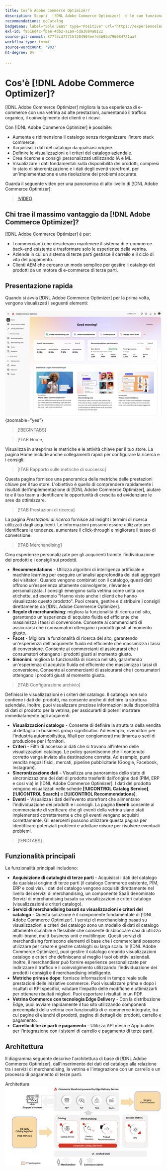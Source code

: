 ```yaml
---
title: Cos’è Adobe Commerce Optimizer?
description: Scopri  [!DNL Adobe Commerce Optimizer]  e le sue funzionalità chiave.
recommendations: noCatalog
badgeSaas: label="Solo SaaS" type="Positive" url="https://experienceleague.adobe.com/it/docs/commerce/user-guides/product-solutions" tooltip="Applicabile solo ai progetti Adobe Commerce as a Cloud Service e Adobe Commerce Optimizer (infrastruttura SaaS gestita da Adobe)."
exl-id: f9516d4c-fbae-4db2-a1a9-cda3684a8122
source-git-commit: 877f3c377715f204904eefe3b93d796084721aa7
workflow-type: tm+mt
source-wordcount: '903'
ht-degree: 0%

---
```


# Cos&#39;è [!DNL Adobe Commerce Optimizer]?

[!DNL Adobe Commerce Optimizer] migliora la tua esperienza di e-commerce con una vetrina ad alte prestazioni, aumentando il traffico organico, il coinvolgimento dei clienti e i ricavi.

Con [!DNL Adobe Commerce Optimizer] è possibile:

- Aumenta e ridimensiona il catalogo senza riorganizzare l’intero stack commerce.
- Acquisisci i dati del catalogo da qualsiasi origine.
- Definire le visualizzazioni e i criteri del catalogo aziendale.
- Crea ricerche e consigli personalizzati utilizzando IA e ML.
- Visualizzare i dati fondamentali sulla disponibilità dei prodotti, compresi lo stato di sincronizzazione e i dati degli eventi storefront, per un&#39;implementazione e una risoluzione dei problemi accurate.

Guarda il seguente video per una panoramica di alto livello di [!DNL Adobe Commerce Optimizer]:

>[!VIDEO](https://video.tv.adobe.com/v/3450226)

## Chi trae il massimo vantaggio da [!DNL Adobe Commerce Optimizer]?

[!DNL Adobe Commerce Optimizer] è per:

- I commercianti che desiderano mantenere il sistema di e-commerce back-end esistente e trasformare solo le esperienze della vetrina.
- Aziende in cui un sistema di terze parti gestisce il carrello e il ciclo di vita del pagamento.
- Clienti AEM che cercano un modo semplice per gestire il catalogo dei prodotti da un motore di e-commerce di terze parti.

## Presentazione rapida

Quando si avvia [!DNL Adobe Commerce Optimizer] per la prima volta, vengono visualizzati i seguenti elementi:

![[!DNL Adobe Commerce Optimizer] UI](./assets/user-interface.png){zoomable="yes"}

>[!BEGINTABS]

>[!TAB Home]

Visualizza in anteprima le metriche e le attività chiave per il tuo store. La pagina Home include anche collegamenti rapidi per configurare la ricerca e i consigli.

>[!TAB Rapporto sulle metriche di successo]

Questa pagina fornisce una panoramica delle metriche delle prestazioni chiave per il tuo store. L&#39;obiettivo è quello di comprendere rapidamente i risultati dell&#39;implementazione di [!DNL Adobe Commerce Optimizer], aiutare te e il tuo team a identificare le opportunità di crescita ed evidenziare le aree da ottimizzare.

>[!TAB Prestazioni di ricerca]

La pagina *Prestazioni di ricerca* fornisce ad insight i termini di ricerca utilizzati dagli acquirenti. Le informazioni possono essere utilizzate per identificare le tendenze, aumentare il click-through e migliorare il tasso di conversione.

>[!TAB Merchandising]

Crea esperienze personalizzate per gli acquirenti tramite l’individuazione dei prodotti e i consigli sui prodotti.

- **Recommendations** - Utilizza algoritmi di intelligenza artificiale e machine learning per eseguire un&#39;analisi approfondita dei dati aggregati dei visitatori. Quando vengono combinati con il catalogo, questi dati offrono un’esperienza altamente coinvolgente, rilevante e personalizzata. I consigli emergono sulla vetrina come unità con etichette, ad esempio &quot;Hanno visto anche i clienti che hanno visualizzato questo prodotto&quot;. Puoi creare, gestire e distribuire i consigli direttamente da [!DNL Adobe Commerce Optimizer].
- **Regole di merchandising**: migliora la funzionalità di ricerca nel sito, garantendo un&#39;esperienza di acquisto fluida ed efficiente che massimizza i tassi di conversione. Consente ai commercianti di assicurarsi che i consumatori ottengano i prodotti giusti al momento giusto.
- **Facet** - Migliora la funzionalità di ricerca del sito, garantendo un&#39;esperienza dell&#39;acquirente fluida ed efficiente che massimizza i tassi di conversione. Consente ai commercianti di assicurarsi che i consumatori ottengano i prodotti giusti al momento giusto.
- **Sinonimi**: migliora la funzionalità di ricerca nel sito, garantendo un&#39;esperienza di acquisto fluida ed efficiente che massimizza i tassi di conversione. Consente ai commercianti di assicurarsi che i consumatori ottengano i prodotti giusti al momento giusto.

>[!TAB Configurazione archivio]

Definisci le visualizzazioni e i criteri del catalogo. Il catalogo non solo contiene i dati dei prodotti, ma consente anche di definire la struttura aziendale. Inoltre, puoi visualizzare preziose informazioni sulla disponibilità di dati di prodotto per la vetrina, per assicurarti di poterli mostrare immediatamente agli acquirenti.

- **Visualizzazioni catalogo** - Consente di definire la struttura della vendita al dettaglio in business group significativi. Ad esempio, rivenditori per l&#39;industria automobilistica, filiali per conglomerati multimarca o sedi di produzione per i fornitori.
- **Criteri** - Filtri di accesso ai dati che si trovano all&#39;interno delle visualizzazioni catalogo. Le policy garantiscono che il contenuto corretto venga inviato alla destinazione corretta. Ad esempio, punti vendita negozi fisici, mercati, pipeline pubblicitarie (Google, Facebook, Instagram).
- **Sincronizzazione dati** - Visualizza una panoramica dello stato di sincronizzazione dei dati di prodotto trasferiti dall&#39;origine dati (PIM, ERP e così via) in [!DNL Adobe Commerce Optimizer]. I dati del prodotto vengono visualizzati nelle schede **[!UICONTROL Catalog Service]**, **[!UICONTROL Search]** e **[!UICONTROL Recommendations]**.
- **Eventi** - Visualizza i dati dell&#39;evento storefront che alimentano l&#39;individuazione dei prodotti e i consigli. La pagina **Eventi** consente al commerciante di verificare che gli eventi della vetrina siano stati implementati correttamente e che gli eventi vengano acquisiti correttamente. Gli esercenti possono utilizzare questa pagina per identificare potenziali problemi e adottare misure per risolvere eventuali problemi.

>[!ENDTABS]

## Funzionalità principali

Le funzionalità principali includono:

- **Acquisizione di cataloghi di terze parti** - Acquisisci i dati del catalogo da qualsiasi origine di terze parti (il catalogo Commerce esistente, PIM, ERP e così via). I dati del catalogo vengono acquisiti direttamente nel livello dei servizi di merchandising, un componente SaaS denominato Servizi di merchandising basato su visualizzazioni e criteri catalogo (visualizzazioni e criteri catalogo).
- **Servizi di merchandising basati su visualizzazioni e criteri del catalogo** - Questa soluzione è il componente fondamentale di [!DNL Adobe Commerce Optimizer]. I servizi di merchandising basati su visualizzazioni e criteri del catalogo sono un modello di dati di catalogo altamente scalabile e flessibile che consente di sbloccare casi di utilizzo multi-brand, multi-business unit e multilingue. Questi servizi di merchandising forniscono elementi di base che i commercianti possono utilizzare per creare e gestire cataloghi su larga scala. In [!DNL Adobe Commerce Optimizer], puoi gestire il catalogo creando visualizzazioni catalogo e criteri che definiscano al meglio i tuoi obiettivi aziendali. Inoltre, il merchandiser può fornire esperienze personalizzate per indirizzare il traffico e il coinvolgimento utilizzando l’individuazione dei prodotti&#x200B; i consigli e il merchandising intelligente.
- **Metriche prima e dopo**: fornisce informazioni in tempo reale sulle prestazioni delle iniziative commerce. Puoi visualizzare prima e dopo i risultati di KPI specifici, valutare l’impatto delle modifiche e ottimizzarli per ottenere risultati migliori. Puoi esportare i risultati in un PDF.
- **Vetrina Commerce con tecnologia Edge Delivery** - Con la distribuzione Edge, puoi avviare rapidamente il tuo sito utilizzando componenti precompilati della vetrina con funzionalità di e-commerce integrate, tra cui pagine di elenchi di prodotti, pagine di dettagli dei prodotti, carrello e pagamento.
- **Carrello di terze parti e pagamento** - Utilizza API mesh e App builder per l&#39;integrazione con i sistemi di carrello e pagamento di terze parti.

## Architettura

Il diagramma seguente descrive l&#39;architettura di base di [!DNL Adobe Commerce Optimizer], dall&#39;inserimento dei dati del catalogo alla relazione tra i servizi di merchandising, la vetrina e l&#39;integrazione con un carrello e un processo di pagamento di terze parti.

Architettura ![[!DNL Adobe Commerce Optimizer]](./assets/architecture.png)
